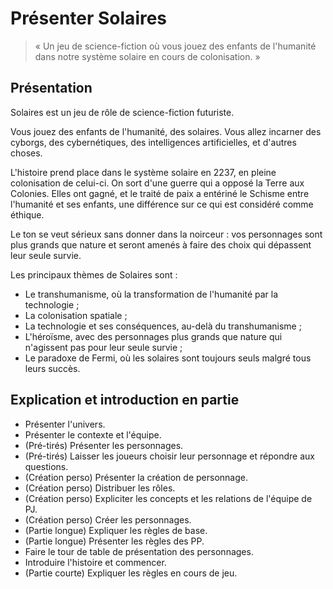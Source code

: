 # Présenter Solaires

> « Un jeu de science-fiction où vous jouez des enfants de l'humanité dans notre système solaire en cours de colonisation. »

## Présentation

Solaires est un jeu de rôle de science-fiction futuriste.

Vous jouez des enfants de l'humanité, des solaires. Vous allez incarner des cyborgs, des cybernétiques, des intelligences artificielles, et d'autres choses.

L'histoire prend place dans le système solaire en 2237, en pleine colonisation de celui-ci. On sort d'une guerre qui a opposé la Terre aux Colonies. Elles ont gagné, et le traité de paix a entériné le Schisme entre l'humanité et ses enfants, une différence sur ce qui est considéré comme éthique.

Le ton se veut sérieux sans donner dans la noirceur : vos personnages sont plus grands que nature et seront amenés à faire des choix qui dépassent leur seule survie.

Les principaux thèmes de Solaires sont :
* Le transhumanisme, où la transformation de l'humanité par la technologie ;
* La colonisation spatiale ;
* La technologie et ses conséquences, au-delà du transhumanisme ;
* L'héroïsme, avec des personnages plus grands que nature qui n'agissent pas pour leur seule survie ;
* Le paradoxe de Fermi, où les solaires sont toujours seuls malgré tous leurs succès.

## Explication et introduction en partie

* Présenter l'univers.
* Présenter le contexte et l'équipe.
* (Pré-tirés) Présenter les personnages.
* (Pré-tirés) Laisser les joueurs choisir leur personnage et répondre aux questions.
* (Création perso) Présenter la création de personnage.
* (Création perso) Distribuer les rôles.
* (Création perso) Expliciter les concepts et les relations de l'équipe de PJ.
* (Création perso) Créer les personnages.
* (Partie longue) Expliquer les règles de base.
* (Partie longue) Présenter les règles des PP.
* Faire le tour de table de présentation des personnages.
* Introduire l'histoire et commencer.
* (Partie courte) Expliquer les règles en cours de jeu.
